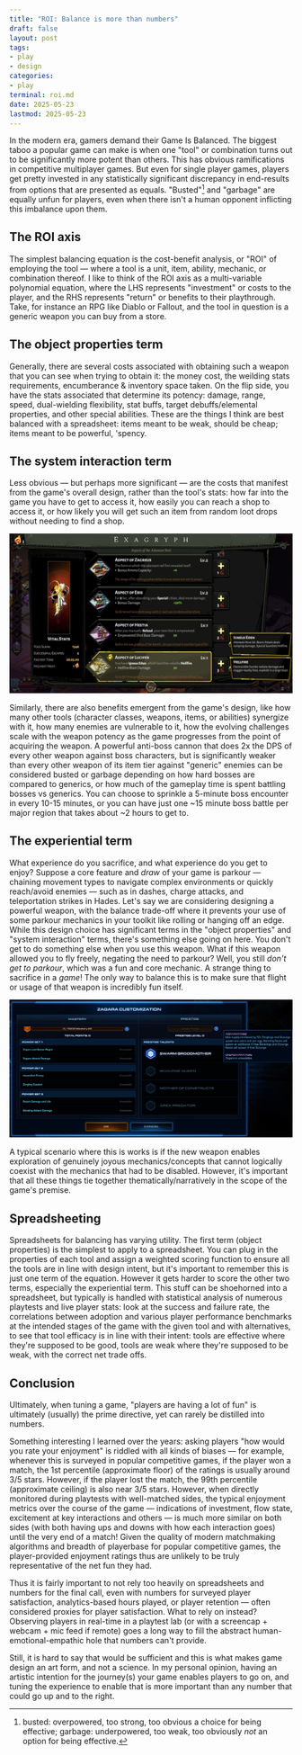 ```yaml
---
title: "ROI: Balance is more than numbers"
draft: false
layout: post
tags: 
- play
- design
categories: 
- play
terminal: roi.md
date: 2025-05-23
lastmod: 2025-05-23
---
```


In the modern era, gamers demand their Game Is Balanced. The biggest taboo a popular game can make is when one "tool" or combination turns out to be significantly more potent than others. This has obvious ramifications in competitive multiplayer games. But even for single player games, players get pretty invested in any statistically significant discrepancy in end-results from options that are presented as equals. "Busted"[^busted] and "garbage" are equally unfun for players, even when there isn't a human opponent inflicting this imbalance upon them. 

[^busted]: busted: overpowered, too strong, too obvious a choice for being effective; garbage: underpowered, too weak, too obviously *not* an option for being effective.

## The ROI axis
The simplest balancing equation is the cost-benefit analysis, or "ROI" of employing the tool — where a tool is a unit, item, ability, mechanic, or combination thereof. I like to think of the ROI axis as a multi-variable polynomial equation, where the LHS represents "investment" or costs to the player, and the RHS represents "return" or benefits to their playthrough. Take, for instance an RPG like Diablo or Fallout, and the tool in question is a generic weapon you can buy from a store.

## The object properties term
Generally, there are several costs associated with obtaining such a weapon that you can see when trying to obtain it: the money cost, the weilding stats requirements, encumberance & inventory space taken. On the flip side, you have the stats associated that determine its potency: damage, range, speed, dual-wielding flexibility, stat buffs, target debuffs/elemental properties, and other special abilities. These are the things I think are best balanced with a spreadsheet: items meant to be weak, should be cheap; items meant to be powerful, 'spency.

## The system interaction term
Less obvious — but perhaps more significant — are the costs that manifest from the game's overall design, rather than the tool's stats: how far into the game you have to get to access it, how easily you can reach a shop to access it, or how likely you will get such an item from random loot drops without needing to find a shop.

<div class="clearfix"></div>

![Hidden aspects of weapons in Hades demonstrates the art of gating access to powerful tools](images/hades.webp)

<div class="clearfix"></div>

Similarly, there are also benefits emergent from the game's design, like how many other tools (character classes, weapons, items, or abilities) synergize with it, how many enemies are vulnerable to it, how the evolving challenges scale with the weapon potency as the game progresses from the point of acquiring the weapon. A powerful anti-boss cannon that does 2x the DPS of every other weapon against boss characters, but is significantly weaker than every other weapon of its item tier against "generic" enemies can be considered busted or garbage depending on how hard bosses are compared to generics, or how much of the gameplay time is spent battling bosses vs generics. You can choose to sprinkle a 5-minute boss encounter in every 10-15 minutes, or you can have just one ~15 minute boss battle per major region that takes about ~2 hours to get to.

## The experiential term
What experience do you sacrifice, and what experience do you get to enjoy? Suppose a core feature and *draw* of your game is parkour — chaining movement types to navigate complex environments or quickly reach/avoid enemies — such as in dashes, charge attacks, and teleportation strikes in Hades. Let's say we are considering designing a powerful weapon, with the balance trade-off where it prevents your use of some parkour mechanics in your toolkit like rolling or hanging off an edge. While this design choice has significant terms in the "object properties" and "system interaction" terms, there's something else going on here. You don't get to do something else when you use this weapon. What if this weapon allowed you to fly freely, negating the need to parkour? Well, you still *don't get to parkour*, which was a fun and core mechanic. A strange thing to sacrifice in a *game*! The only way to balance this is to make sure that flight or usage of that weapon is incredibly fun itself.

<div class="clearfix"></div>

![Co-op commander customization in StarCraft II: Zagara is a hero unit normally available with this commander, which you can give up in exchange for more powerful minions](images/zagara.png)

<div class="clearfix"></div>

A typical scenario where this is works is if the new weapon enables exploration of genuinely joyous mechanics/concepts that cannot logically coexist with the mechanics that had to be disabled. However, it's important that all these things tie together thematically/narratively in the scope of the game's premise.

## Spreadsheeting
Spreadsheets for balancing has varying utility. The first term (object properties) is the simplest to apply to a spreadsheet. You can plug in the properties of each tool and assign a weighted scoring function to ensure all the tools are in line with design intent, but it's important to remember this is just one term of the equation. However it gets harder to score the other two terms, especially the experiential term. This stuff can be shoehorned into a spreadsheet, but typically is handled with statistical analysis of numerous playtests and live player stats: look at the success and failure rate, the correlations between adoption and various player performance benchmarks at the intended stages of the game with the given tool and with alternatives, to see that tool efficacy is in line with their intent: tools are effective where they're supposed to be good, tools are weak where they're supposed to be weak, with the correct net trade offs.

## Conclusion
Ultimately, when tuning a game, "players are having a lot of fun" is ultimately (usually) the prime directive, yet can rarely be distilled into numbers. 

Something interesting I learned over the years: asking players "how would you rate your enjoyment" is riddled with all kinds of biases — for example, whenever this is surveyed in popular competitive games, if the player won a match, the 1st percentile (approximate floor) of the ratings is usually around 3/5 stars. However, if the player lost the match, the 99th percentile (approximate ceiling) is also near 3/5 stars. However, when directly monitored during playtests with well-matched sides, the typical enjoyment metrics over the course of the game — indications of investment, flow state, excitement at key interactions and others — is much more similar on both sides (with both having ups and downs with how each interaction goes) until the very end of a match! Given the quality of modern matchmaking algorithms and breadth of playerbase for popular competitive games, the player-provided enjoyment ratings thus are unlikely to be truly representative of the net fun they had. 

Thus it is fairly important to not rely too heavily on spreadsheets and numbers for the final call, even with numbers for surveyed player satisfaction, analytics-based hours played, or player retention — often considered proxies for player satisfaction. What to rely on instead? Observing players in real-time in a playtest lab (or with a screencap + webcam + mic feed if remote) goes a long way to fill the abstract human-emotional-empathic hole that numbers can't provide.

Still, it is hard to say that would be sufficient and this is what makes game design an art form, and not a science. In my personal opinion, having an artistic intention for the journey(s) your game enables players to go on, and tuning the experience to enable that is more important than any number that could go up and to the right.
